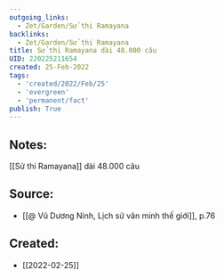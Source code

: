 ```yaml
---
outgoing_links:
  - Zet/Garden/Sử thi Ramayana
backlinks:
  - Zet/Garden/Sử thi Ramayana
title: Sử thi Ramayana dài 48.000 câu
UID: 220225211654
created: 25-Feb-2022
tags:
  - 'created/2022/Feb/25'
  - 'evergreen'
  - 'permanent/fact'
publish: True
---
```

## Notes:
[[Sử thi Ramayana]] dài 48.000 câu

## Source:
- [[@ Vũ Dương Ninh, Lịch sử văn minh thế giới]], p.76




## Created:
- [[2022-02-25]]
